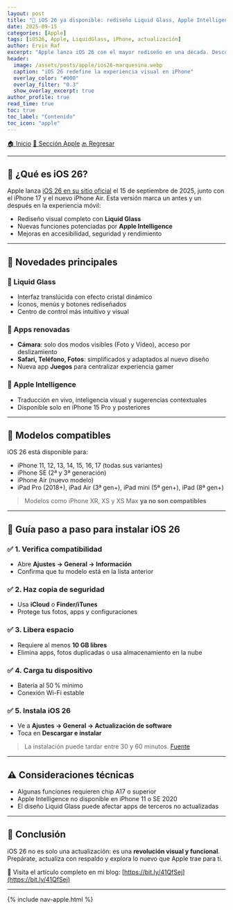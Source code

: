 ```yaml
---
layout: post
title: "🍎 iOS 26 ya disponible: rediseño Liquid Glass, Apple Intelligence y compatibilidad extendida"
date: 2025-09-15
categories: [Apple]
tags: [iOS26, Apple, LiquidGlass, iPhone, actualización]
author: Ervin Raf
excerpt: "Apple lanza iOS 26 con el mayor rediseño en una década. Descubre qué cambia, qué modelos son compatibles y cómo prepararte para instalarlo sin problemas."
header:
  image: /assets/posts/apple/ios26-marquesina.webp
  caption: "iOS 26 redefine la experiencia visual en iPhone"
  overlay_color: "#000"
  overlay_filter: "0.3"
  show_overlay_excerpt: true
author_profile: true
read_time: true
toc: true
toc_label: "Contenido"
toc_icon: "apple"
---
```


<div class="post-nav">
  <a href="/" class="nav-btn">🏠 Inicio</a>
  <a href="/apple/" class="nav-btn">🍎 Sección Apple</a>
  <a href="javascript:history.back()" class="nav-btn">🔙 Regresar</a>
</div>

---

## 🧠 ¿Qué es iOS 26?

Apple lanza [iOS 26 en su sitio oficial](https://www.apple.com/es/os/ios/) el 15 de septiembre de 2025, junto con el iPhone 17 y el nuevo iPhone Air. Esta versión marca un antes y un después en la experiencia móvil:

- Rediseño visual completo con **Liquid Glass**
- Nuevas funciones potenciadas por **Apple Intelligence**
- Mejoras en accesibilidad, seguridad y rendimiento

---

## 🎨 Novedades principales

### 🔹 Liquid Glass

- Interfaz translúcida con efecto cristal dinámico  
- Íconos, menús y botones rediseñados  
- Centro de control más intuitivo y visual

### 🔹 Apps renovadas

- **Cámara**: solo dos modos visibles (Foto y Vídeo), acceso por deslizamiento  
- **Safari, Teléfono, Fotos**: simplificados y adaptados al nuevo diseño  
- Nueva app **Juegos** para centralizar experiencia gamer

### 🔹 Apple Intelligence

- Traducción en vivo, inteligencia visual y sugerencias contextuales  
- Disponible solo en iPhone 15 Pro y posteriores

---

## 📱 Modelos compatibles

iOS 26 está disponible para:

- iPhone 11, 12, 13, 14, 15, 16, 17 (todas sus variantes)  
- iPhone SE (2ª y 3ª generación)  
- iPhone Air (nuevo modelo)  
- iPad Pro (2018+), iPad Air (3ª gen+), iPad mini (5ª gen+), iPad (8ª gen+)

> Modelos como iPhone XR, XS y XS Max **ya no son compatibles**

---

## 🧭 Guía paso a paso para instalar iOS 26

### ✅ 1. Verifica compatibilidad

- Abre **Ajustes → General → Información**  
- Confirma que tu modelo está en la lista anterior

### ✅ 2. Haz copia de seguridad

- Usa **iCloud** o **Finder/iTunes**  
- Protege tus fotos, apps y configuraciones

### ✅ 3. Libera espacio

- Requiere al menos **10 GB libres**  
- Elimina apps, fotos duplicadas o usa almacenamiento en la nube

### ✅ 4. Carga tu dispositivo

- Batería al 50 % mínimo  
- Conexión Wi-Fi estable

### ✅ 5. Instala iOS 26

- Ve a **Ajustes → General → Actualización de software**  
- Toca en **Descargar e instalar**

> La instalación puede tardar entre 30 y 60 minutos. [Fuente](https://www.eleconomista.es/tecnologia/noticias/13545661/09/25/como-descargar-ios26-apple-modelos-compatibles-iphone.html)

---

## ⚠️ Consideraciones técnicas

- Algunas funciones requieren chip A17 o superior  
- Apple Intelligence no disponible en iPhone 11 o SE 2020  
- El diseño Liquid Glass puede afectar apps de terceros no actualizadas

---

## 📣 Conclusión

iOS 26 no es solo una actualización: es una **revolución visual y funcional**.  
Prepárate, actualiza con respaldo y explora lo nuevo que Apple trae para ti.

🔗 Visita el artículo completo en mi blog: [https://bit.ly/41QfSej](https://bit.ly/41QfSej)

---

{% include nav-apple.html %}
